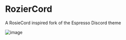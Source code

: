 # RozierCord
A RosieCord inspired fork of the Espresso Discord theme

![image](https://user-images.githubusercontent.com/76500838/230556104-9089a80f-43d1-4b64-bcbd-445cc6f23a4c.png)
